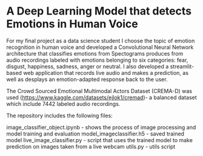 # A Deep Learning Model that detects  Emotions in Human Voice

For my final project as a data science student I choose the topic of emotion recognition in human voice and developed a Convolutional Neural Network architecture that classifies emotions from Spectograms produces from audio recordings labeled with emotions belonging to six categories: fear, disgust, happiness, sadness, anger or neutral. I also developed a streamlit-based web application that records live audio and makes a prediction, as well as desplays an emotion-adapted response back to the user.

The Crowd Sourced Emotional Multimodal Actors Dataset (CREMA-D) was used (https://www.kaggle.com/datasets/ejlok1/cremad)- a balanced dataset which include 7442 labeled audio recordings.

The repository includes the following files:

image_classifier_object.ipynb - shows the process of image processing and model training and evaluation
model_imageclassifier.h5 - saved trained model
live_image_classifier.py - script that uses the trained model to make prediction on images taken from a live webcam
utils.py - utils script
